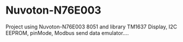# Nuvoton-N76E003

Project using Nuvoton-N76E003 8051 and library TM1637 Display, I2C EEPROM, pinMode, Modbus send data emulator....